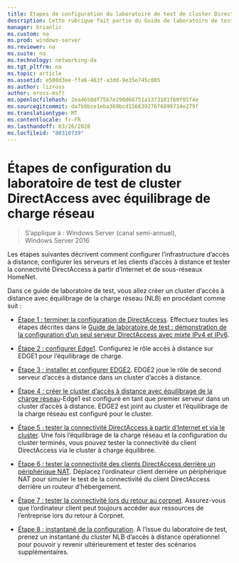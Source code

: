 ```yaml
---
title: Étapes de configuration du laboratoire de test de cluster DirectAccess avec équilibrage de charge réseau
description: Cette rubrique fait partie du Guide de laboratoire de test-démonstration de DirectAccess dans un cluster avec Windows NLB pour Windows Server 2016
manager: brianlic
ms.custom: na
ms.prod: windows-server
ms.reviewer: na
ms.suite: na
ms.technology: networking-da
ms.tgt_pltfrm: na
ms.topic: article
ms.assetid: e508d3ee-ffa6-463f-a3dd-9e35e745c005
ms.author: lizross
author: eross-msft
ms.openlocfilehash: 2ea4658df75b7e290d66751a1373181f60f05f4e
ms.sourcegitcommit: da7b9bce1eba369bcd156639276f6899714e279f
ms.translationtype: MT
ms.contentlocale: fr-FR
ms.lasthandoff: 03/26/2020
ms.locfileid: "80310739"
---
```

# <a name="steps-for-configuring-the-directaccess-cluster-nlb-test-lab"></a>Étapes de configuration du laboratoire de test de cluster DirectAccess avec équilibrage de charge réseau

>S’applique à : Windows Server (canal semi-annuel), Windows Server 2016

Les étapes suivantes décrivent comment configurer l’infrastructure d’accès à distance, configurer les serveurs et les clients d’accès à distance et tester la connectivité DirectAccess à partir d’Internet et de sous-réseaux HomeNet.  
  
Dans ce guide de laboratoire de test, vous allez créer un cluster d’accès à distance avec équilibrage de la charge réseau (NLB) en procédant comme suit :  
  
-   [Étape 1 : terminer la configuration de DirectAccess](STEP-1-Complete-the-DirectAccess-Configuration.md). Effectuez toutes les étapes décrites dans le [Guide de laboratoire de test : démonstration de la configuration d’un seul serveur DirectAccess avec mixte IPv4 et IPv6](https://go.microsoft.com/fwlink/p/?LinkId=237004).  
  
-   [Étape 2 : configurer Edge1](STEP-2-Configure-EDGE1.md). Configurez le rôle accès à distance sur EDGE1 pour l’équilibrage de charge.  
  
-   [Étape 3 : installer et configurer EDGE2](STEP-3-Install-and-Configure-EDGE2.md). EDGE2 joue le rôle de second serveur d’accès à distance dans un cluster d’accès à distance.  
  
-   [Étape 4 : créer le cluster d’accès à distance avec équilibrage de la charge réseau](STEP-4-Create-the-Network-Load-Balanced-Remote-Access-Cluster.md)-Edge1 est configuré en tant que premier serveur dans un cluster d’accès à distance. EDGE2 est joint au cluster et l’équilibrage de la charge réseau est configuré pour le cluster.  
  
-   [Étape 5 : tester la connectivité DirectAccess à partir d’Internet et via le cluster](STEP-5-Test-DirectAccess-Connectivity-from-the-Internet-and-Through-the-Cluster.md). Une fois l’équilibrage de la charge réseau et la configuration du cluster terminés, vous pouvez tester la connectivité du client DirectAccess via le cluster à charge équilibrée.  
  
-   [Étape 6 : tester la connectivité des clients DirectAccess derrière un périphérique NAT](STEP-6-Test-DirectAccess-Client-Connectivity-from-Behind-a-NAT-Device.md). Déplacez l’ordinateur client derrière un périphérique NAT pour simuler le test de la connectivité du client DirectAccess derrière un routeur d’hébergement.  
  
-   [Étape 7 : tester la connectivité lors du retour au corpnet](STEP-7-Test-Connectivity-When-Returning-to-the-Corpnet.md). Assurez-vous que l’ordinateur client peut toujours accéder aux ressources de l’entreprise lors du retour à Corpnet.  
  
-   [Étape 8 : instantané de la configuration](da-cluster-nlb-s8-snapshot.md). À l’issue du laboratoire de test, prenez un instantané du cluster NLB d’accès à distance opérationnel pour pouvoir y revenir ultérieurement et tester des scénarios supplémentaires.  
  


